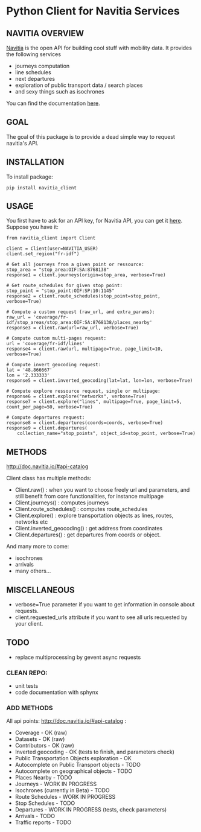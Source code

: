 # Python Client for Navitia Services

## NAVITIA OVERVIEW
[Navitia](http://navitia.io/) is the open API for building cool stuff with mobility data. It provides the following services

- journeys computation
- line schedules
- next departures
- exploration of public transport data / search places
- and sexy things such as isochrones

You can find the documentation [here](http://doc.navitia.io/).

## GOAL
The goal of this package is to provide a dead simple way to request navitia's API.

## INSTALLATION
To install package:
```
pip install navitia_client
```

## USAGE
You first have to ask for an API key, for Navitia API, you can get it [here](https://www.navitia.io/register/). Suppose you have it:

```
from navitia_client import Client

client = Client(user=NAVITIA_USER)
client.set_region("fr-idf")

# Get all journeys from a given point or ressource:
stop_area = "stop_area:OIF:SA:8768138"
response1 = client.journeys(origin=stop_area, verbose=True)

# Get route_schedules for given stop point:
stop_point = "stop_point:OIF:SP:10:1145"
response2 = client.route_schedules(stop_point=stop_point, verbose=True)

# Compute a custom request (raw_url, and extra_params):
raw_url = 'coverage/fr-idf/stop_areas/stop_area:OIF:SA:8768138/places_nearby'
response3 = client.raw(url=raw_url, verbose=True)

# Compute custom multi-pages request:
url = 'coverage/fr-idf/lines'
response4 = client.raw(url, multipage=True, page_limit=10, verbose=True)

# Compute invert geocoding request:
lat = '48.866667'
lon = '2.333333'
response5 = client.inverted_geocoding(lat=lat, lon=lon, verbose=True)

# Compute explore ressource request, single or multipage:
response6 = client.explore("networks", verbose=True)
response7 = client.explore("lines", multipage=True, page_limit=5, count_per_page=50, verbose=True)

# Compute departures request:
response8 = client.departures(coords=coords, verbose=True)
response9 = client.departures(
    collection_name="stop_points", object_id=stop_point, verbose=True)
```
## METHODS

http://doc.navitia.io/#api-catalog

Client class has multiple methods:
- Client.raw() : when you want to choose freely url and parameters, and still benefit from core functionalities, for instance multipage
- Client.journeys() : computes journeys
- Client.route_schedules() : computes route_schedules
- Client.explore() : explore transportation objects as lines, routes, networks etc
- Client.inverted_geocoding() : get address from coordinates
- Client.departures() : get departures from coords or object.

And many more to come:
- isochrones
- arrivals
- many others...

## MISCELLANEOUS
- verbose=True parameter if you want to get information in console about requests.
- client.requested_urls attribute if you want to see all urls requested by your client.

## TODO
- replace multiprocessing by gevent async requests

### CLEAN REPO:
- unit tests
- code documentation with sphynx

### ADD METHODS

All api points: http://doc.navitia.io/#api-catalog :

- Coverage - OK (raw)
- Datasets - OK (raw)
- Contributors - OK (raw)
- Inverted geocoding - OK (tests to finish, and parameters check)
- Public Transportation Objects exploration - OK
- Autocomplete on Public Transport objects - TODO
- Autocomplete on geographical objects - TODO
- Places Nearby - TODO
- Journeys - WORK IN PROGRESS
- Isochrones (currently in Beta) - TODO
- Route Schedules - WORK IN PROGRESS
- Stop Schedules - TODO
- Departures - WORK IN PROGRESS (tests, check parameters)
- Arrivals - TODO
- Traffic reports - TODO
